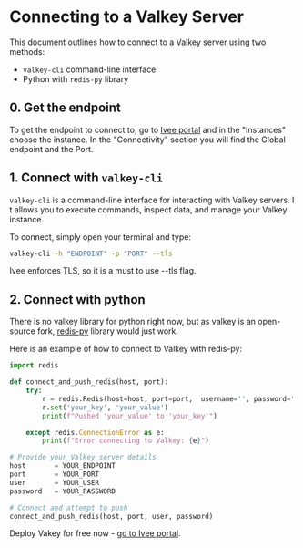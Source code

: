 # Connecting to a Valkey Server

This document outlines how to connect to a Valkey server using two methods: 
* `valkey-cli` command-line interface
* Python with `redis-py` library

## 0. Get the endpoint

To get the endpoint to connect to, go to [Ivee portal](https://app.ivee.cloud) and in the "Instances" choose the instance. 
In the "Connectivity" section you will find the Global endpoint and the Port.

## 1. Connect with `valkey-cli`

`valkey-cli` is a command-line interface for interacting with Valkey servers. I
t allows you to execute commands, inspect data, and manage your Valkey instance.

To connect, simply open your terminal and type:

```bash
valkey-cli -h "ENDPOINT" -p "PORT" --tls
```
Ivee enforces TLS, so it is a must to use --tls flag.

## 2. Connect with python

There is no valkey library for python right now, but as valkey is an open-source fork,
[redis-py](https://github.com/redis/redis-py) library would just work.

Here is an example of how to connect to Valkey with redis-py:
```python
import redis

def connect_and_push_redis(host, port):
    try:
        r = redis.Redis(host=host, port=port,  username='', password='', ssl=True)
        r.set('your_key', 'your_value')
        print(f"Pushed 'your_value' to 'your_key'")

    except redis.ConnectionError as e:
        print(f"Error connecting to Valkey: {e}")

# Provide your Valkey server details
host       = YOUR_ENDPOINT
port       = YOUR_PORT
user       = YOUR_USER
password   = YOUR_PASSWORD

# Connect and attempt to push
connect_and_push_redis(host, port, user, password)
```

Deploy Vakey for free now - [go to Ivee portal](https://app.ivee.cloud).
